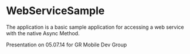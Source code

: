 WebServiceSample
================

The application is a basic sample application for accessing a web service with the native Async Method.

Presentation on 05.07.14 for GR Mobile Dev Group